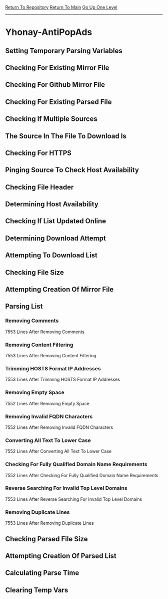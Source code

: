 [Return To Repository](https://github.com/deathbybandaid/piholeparser/)
[Return To Main](https://github.com/deathbybandaid/piholeparser/blob/master/RecentRunLogs/Mainlog.md)
[Go Up One Level](https://github.com/deathbybandaid/piholeparser/blob/master/RecentRunLogs/TopLevelScripts/30-Processing-External-Blacklists.md)
____________________________________
# Yhonay-AntiPopAds
## Setting Temporary Parsing Variables
## Checking For Existing Mirror File
## Checking For Github Mirror File
## Checking For Existing Parsed File
## Checking If Multiple Sources
## The Source In The File To Download Is
## Checking For HTTPS
## Pinging Source To Check Host Availability
## Checking File Header
## Determining Host Availability
## Checking If List Updated Online
## Determining Download Attempt
## Attempting To Download List
## Checking File Size
## Attempting Creation Of Mirror File
## Parsing List
### Removing Comments
7553 Lines After Removing Comments
### Removing Content Filtering
7553 Lines After Removing Content Filtering
### Trimming HOSTS Format IP Addresses
7553 Lines After Trimming HOSTS Format IP Addresses
### Removing Empty Space
7552 Lines After Removing Empty Space
### Removing Invalid FQDN Characters
7552 Lines After Removing Invalid FQDN Characters
### Converting All Text To Lower Case
7552 Lines After Converting All Text To Lower Case
### Checking For Fully Qualified Domain Name Requirements
7552 Lines After Checking For Fully Qualified Domain Name Requirements
### Reverse Searching For Invalid Top Level Domains
7553 Lines After Reverse Searching For Invalid Top Level Domains
### Removing Duplicate Lines
7553 Lines After Removing Duplicate Lines
## Checking Parsed File Size
## Attempting Creation Of Parsed List
## Calculating Parse Time
## Clearing Temp Vars
